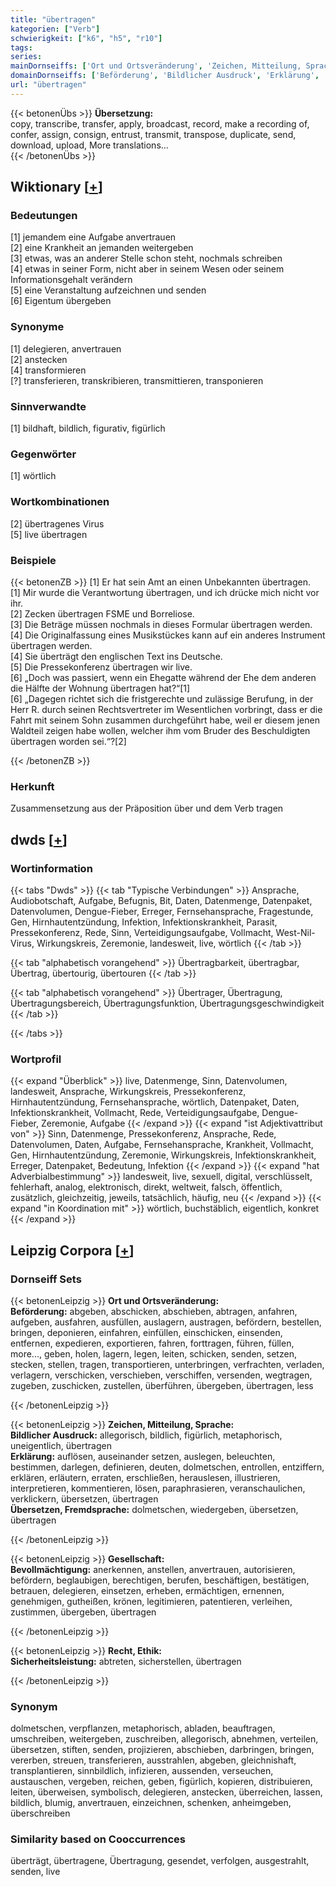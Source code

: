 ```yaml
---
title: "übertragen"
kategorien: ["Verb"]
schwierigkeit: ["k6", "h5", "r10"]
tags:
series:
mainDornseiffs: ['Ort und Ortsveränderung', 'Zeichen, Mitteilung, Sprache', 'Gesellschaft', 'Recht, Ethik']
domainDornseiffs: ['Beförderung', 'Bildlicher Ausdruck', 'Erklärung', 'Übersetzen, Fremdsprache', 'Bevollmächtigung', 'Sicherheitsleistung']
url: "übertragen"
---
```


{{< betonenÜbs >}}
**Übersetzung:**  
copy, transcribe, transfer, apply, broadcast, record, make a recording of, confer, assign, consign, entrust, transmit, transpose, duplicate, send, download, upload, More translations...  
{{< /betonenÜbs >}}

## Wiktionary [[+](https://de.wiktionary.org/wiki/übertragen)]

### Bedeutungen
[1] jemandem eine Aufgabe anvertrauen  
[2] eine Krankheit an jemanden weitergeben  
[3] etwas, was an anderer Stelle schon steht, nochmals schreiben  
[4] etwas in seiner Form, nicht aber in seinem Wesen oder seinem Informationsgehalt verändern  
[5] eine Veranstaltung aufzeichnen und senden  
[6] Eigentum übergeben  

### Synonyme
[1] delegieren, anvertrauen  
[2] anstecken  
[4] transformieren  
[?] transferieren, transkribieren, transmittieren, transponieren  

### Sinnverwandte
[1] bildhaft, bildlich, figurativ, figürlich  

### Gegenwörter
[1] wörtlich  

### Wortkombinationen
[2] übertragenes Virus  
[5] live übertragen  

### Beispiele
{{< betonenZB >}}
[1] Er hat sein Amt an einen Unbekannten übertragen.  
[1] Mir wurde die Verantwortung übertragen, und ich drücke mich nicht vor ihr.  
[2] Zecken übertragen FSME und Borreliose.  
[3] Die Beträge müssen nochmals in dieses Formular übertragen werden.  
[4] Die Originalfassung eines Musikstückes kann auf ein anderes Instrument übertragen werden.  
[4] Sie überträgt den englischen Text ins Deutsche.  
[5] Die Pressekonferenz übertragen wir live.  
[6] „Doch was passiert, wenn ein Ehegatte während der Ehe dem anderen die Hälfte der Wohnung übertragen hat?“[1]  
[6] „Dagegen richtet sich die fristgerechte und zulässige Berufung, in der Herr R. durch seinen Rechtsvertreter im Wesentlichen vorbringt, dass er die Fahrt mit seinem Sohn zusammen durchgeführt habe, weil er diesem jenen Waldteil zeigen habe wollen, welcher ihm vom Bruder des Beschuldigten übertragen worden sei.“?[2]  

{{< /betonenZB >}}
### Herkunft
Zusammensetzung aus der Präposition über und dem Verb tragen  



## dwds [[+](https://www.dwds.de/wb/übertragen)]

### Wortinformation
{{< tabs "Dwds" >}}
{{< tab "Typische Verbindungen" >}}
Ansprache, Audiobotschaft, Aufgabe, Befugnis, Bit, Daten, Datenmenge, Datenpaket, Datenvolumen, Dengue-Fieber, Erreger, Fernsehansprache, Fragestunde, Gen, Hirnhautentzündung, Infektion, Infektionskrankheit, Parasit, Pressekonferenz, Rede, Sinn, Verteidigungsaufgabe, Vollmacht, West-Nil-Virus, Wirkungskreis, Zeremonie, landesweit, live, wörtlich
{{< /tab >}}

{{< tab "alphabetisch vorangehend" >}}
Übertragbarkeit, übertragbar, Übertrag, übertourig, übertouren
{{< /tab >}}

{{< tab "alphabetisch vorangehend" >}}
Übertrager, Übertragung, Übertragungsbereich, Übertragungsfunktion, Übertragungsgeschwindigkeit
{{< /tab >}}

{{< /tabs >}}

### Wortprofil
{{< expand "Überblick" >}} live, Datenmenge, Sinn, Datenvolumen, landesweit, Ansprache, Wirkungskreis, Pressekonferenz, Hirnhautentzündung, Fernsehansprache, wörtlich, Datenpaket, Daten, Infektionskrankheit, Vollmacht, Rede, Verteidigungsaufgabe, Dengue-Fieber, Zeremonie, Aufgabe {{< /expand >}}
{{< expand "ist Adjektivattribut von" >}} Sinn, Datenmenge, Pressekonferenz, Ansprache, Rede, Datenvolumen, Daten, Aufgabe, Fernsehansprache, Krankheit, Vollmacht, Gen, Hirnhautentzündung, Zeremonie, Wirkungskreis, Infektionskrankheit, Erreger, Datenpaket, Bedeutung, Infektion {{< /expand >}}
{{< expand "hat Adverbialbestimmung" >}} landesweit, live, sexuell, digital, verschlüsselt, fehlerhaft, analog, elektronisch, direkt, weltweit, falsch, öffentlich, zusätzlich, gleichzeitig, jeweils, tatsächlich, häufig, neu {{< /expand >}}
{{< expand "in Koordination mit" >}} wörtlich, buchstäblich, eigentlich, konkret {{< /expand >}}

## Leipzig Corpora [[+](https://corpora.uni-leipzig.de/en/res?word=übertragen&corpusId=deu_newscrawl-public_2018)]

### Dornseiff Sets
{{< betonenLeipzig >}}
**Ort und Ortsveränderung:**  
**Beförderung:** abgeben, abschicken, abschieben, abtragen, anfahren, aufgeben, ausfahren, ausfüllen, auslagern, austragen, befördern, bestellen, bringen, deponieren, einfahren, einfüllen, einschicken, einsenden, entfernen, expedieren, exportieren, fahren, forttragen, führen, füllen, more..., geben, holen, lagern, legen, leiten, schicken, senden, setzen, stecken, stellen, tragen, transportieren, unterbringen, verfrachten, verladen, verlagern, verschicken, verschieben, verschiffen, versenden, wegtragen, zugeben, zuschicken, zustellen, überführen, übergeben, übertragen, less  

{{< /betonenLeipzig >}}


{{< betonenLeipzig >}}
**Zeichen, Mitteilung, Sprache:**  
**Bildlicher Ausdruck:** allegorisch, bildlich, figürlich, metaphorisch, uneigentlich, übertragen  
**Erklärung:** auflösen, auseinander setzen, auslegen, beleuchten, bestimmen, darlegen, definieren, deuten, dolmetschen, entrollen, entziffern, erklären, erläutern, erraten, erschließen, herauslesen, illustrieren, interpretieren, kommentieren, lösen, paraphrasieren, veranschaulichen, verklickern, übersetzen, übertragen  
**Übersetzen, Fremdsprache:** dolmetschen, wiedergeben, übersetzen, übertragen  

{{< /betonenLeipzig >}}


{{< betonenLeipzig >}}
**Gesellschaft:**  
**Bevollmächtigung:** anerkennen, anstellen, anvertrauen, autorisieren, befördern, beglaubigen, berechtigen, berufen, beschäftigen, bestätigen, betrauen, delegieren, einsetzen, erheben, ermächtigen, ernennen, genehmigen, gutheißen, krönen, legitimieren, patentieren, verleihen, zustimmen, übergeben, übertragen  

{{< /betonenLeipzig >}}


{{< betonenLeipzig >}}
**Recht, Ethik:**  
**Sicherheitsleistung:** abtreten, sicherstellen, übertragen  

{{< /betonenLeipzig >}}

### Synonym
dolmetschen, verpflanzen, metaphorisch, abladen, beauftragen, umschreiben, weitergeben, zuschreiben, allegorisch, abnehmen, verteilen, übersetzen, stiften, senden, projizieren, abschieben, darbringen, bringen, vererben, streuen, transferieren, ausstrahlen, abgeben, gleichnishaft, transplantieren, sinnbildlich, infizieren, aussenden, verseuchen, austauschen, vergeben, reichen, geben, figürlich, kopieren, distribuieren, leiten, überweisen, symbolisch, delegieren, anstecken, überreichen, lassen, bildlich, blumig, anvertrauen, einzeichnen, schenken, anheimgeben, überschreiben


### Similarity based on Cooccurrences
überträgt, übertragene, Übertragung, gesendet, verfolgen, ausgestrahlt, senden, live

